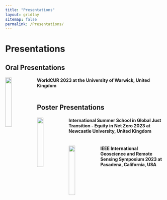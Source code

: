 ```yaml
---
title: "Presentations"
layout: gridlay
sitemap: false
permalink: /Presentations/
---
```


# Presentations

## Oral Presentations

<div class="rowl1">
  <img src="{{ site.url }}{{ site.baseurl }}/images/Presentations/warwick2023.jpg" class="img-responsive" width="20%" style="float: left; border-radius:0px" />
  <h4>WorldCUR 2023 at the University of Warwick, United Kingdom</h4>


  <ul style="overflow: hidden">
  </ul>
</div>

## Poster Presentations

<div class="rowl1">
  <img src="{{ site.url }}{{ site.baseurl }}/images/Presentations/summerschool2023NS.jpg" class="img-responsive" width="20%" style="float: left; border-radius:0px" />
  <h4>International Summer School in Global Just Transition - Equity in Net Zero 2023 at Newcastle University, United Kingdom</h4>




  <ul style="overflow: hidden">
  </ul>
</div>
 

 <div class="rowl1">
  <img src="{{ site.url }}{{ site.baseurl }}/images/Presentations/igrass2023.png" class="img-responsive" width="20%" style="float: left; border-radius:0px" />
  <h4>IEEE International Geoscience and Remote Sensing Symposium 2023 at Pasadena, California, USA</h4>

  <ul style="overflow: hidden">
  </ul>
</div>





